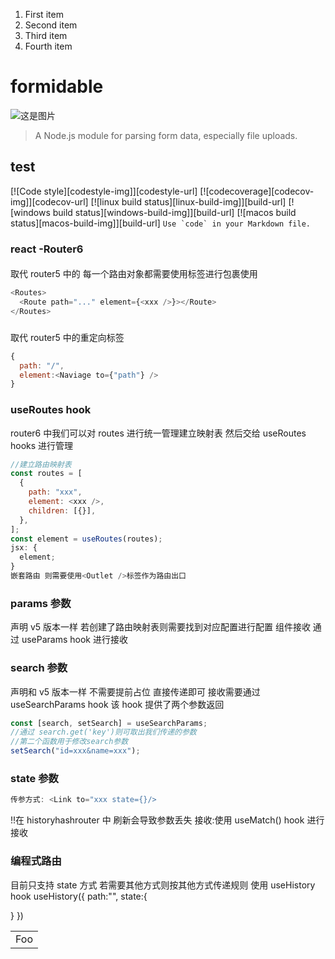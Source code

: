 1. First item
2. Second item
3. Third item
4. Fourth item

# formidable

![这是图片](https://raw.githubusercontent.com/node-formidable/formidable/master/logo.png "Magic Gardens")

> A Node.js module for parsing form data, especially file uploads.

## test

[![Code style][codestyle-img]][codestyle-url]
[![codecoverage][codecov-img]][codecov-url]
[![linux build status][linux-build-img]][build-url]
[![windows build status][windows-build-img]][build-url]
[![macos build status][macos-build-img]][build-url]
`` Use `code` in your Markdown file. ``

### react -Router6

#### <Routes />

取代 router5 中的<Switch> 每一个路由对象都需要使用<Routes>标签进行包裹使用

```js
<Routes>
  <Route path="..." element={<xxx />}></Route>
</Routes>
```

### <Navigate />

取代 router5 中的<Redirct />重定向标签

```js
{
  path: "/",
  element:<Naviage to={"path"} />
}
```

### useRoutes hook

router6 中我们可以对 routes 进行统一管理建立映射表 然后交给 useRoutes hooks 进行管理

```js
//建立路由映射表
const routes = [
  {
    path: "xxx",
    element: <xxx />,
    children: [{}],
  },
];
const element = useRoutes(routes);
jsx: {
  element;
}
嵌套路由 则需要使用<Outlet />标签作为路由出口
```

### params 参数

声明 v5 版本一样 若创建了路由映射表则需要找到对应配置进行配置
组件接收 通过 useParams hook 进行接收

### search 参数

声明和 v5 版本一样 不需要提前占位 直接传递即可
接收需要通过 useSearchParams hook 该 hook 提供了两个参数返回

```js
const [search, setSearch] = useSearchParams;
//通过 search.get('key')则可取出我们传递的参数
//第二个函数用于修改search参数
setSearch("id=xxx&name=xxx");
```

### state 参数

```js
传参方式: <Link to="xxx state={}/>
```

!!在 historyhashrouter 中 刷新会导致参数丢失
接收:使用 useMatch() hook 进行接收

### 编程式路由

目前只支持 state 方式 若需要其他方式则按其他方式传递规则
使用 useHistory hook
useHistory({
path:"",
state:{

}
})

   <table>
    <tr>
        <td>Foo</td>
    </tr>
  </table>
